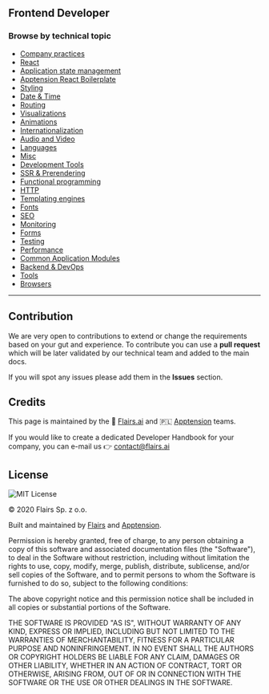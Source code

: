 Frontend Developer
------------------

  

### Browse by technical topic

*   [Company practices](/Technical%20Stack/Frontend%20Developer/Company%20practices.md)
*   [React](/Technical%20Stack/Frontend%20Developer/React.md)
*   [Application state management](/Technical%20Stack/Frontend%20Developer/Application%20state%20management.md)
*   [Apptension React Boilerplate](/Technical%20Stack/Frontend%20Developer/Apptension%20React%20Boilerplate.md)
*   [Styling](/Technical%20Stack/Frontend%20Developer/Styling.md)
*   [Date & Time](/Technical%20Stack/Frontend%20Developer/Date%20&%20Time.md)
*   [Routing](/Technical%20Stack/Frontend%20Developer/Routing.md)
*   [Visualizations](/Technical%20Stack/Frontend%20Developer/Visualizations.md)
*   [Animations](/Technical%20Stack/Frontend%20Developer/Animations.md)
*   [Internationalization](/Technical%20Stack/Frontend%20Developer/Internationalization.md)
*   [Audio and Video](/Technical%20Stack/Frontend%20Developer/Audio%20and%20Video.md)
*   [Languages](/Technical%20Stack/Frontend%20Developer/Languages.md)
*   [Misc](/Technical%20Stack/Frontend%20Developer/Misc.md)
*   [Development Tools](/Technical%20Stack/Frontend%20Developer/Development%20Tools.md)
*   [SSR & Prerendering](/Technical%20Stack/Frontend%20Developer/SSR%20&%20Prerendering.md)
*   [Functional programming](/Technical%20Stack/Frontend%20Developer/Functional%20programming.md)
*   [HTTP](/Technical%20Stack/Frontend%20Developer/HTTP.md)
*   [Templating engines](/Technical%20Stack/Frontend%20Developer/Templating%20engines.md)
*   [Fonts](/Technical%20Stack/Frontend%20Developer/Fonts.md)
*   [SEO](/Technical%20Stack/Frontend%20Developer/SEO.md)
*   [Monitoring](/Technical%20Stack/Frontend%20Developer/Monitoring.md)
*   [Forms](/Technical%20Stack/Frontend%20Developer/Forms.md)
*   [Testing](/Technical%20Stack/Frontend%20Developer/Testing.md)
*   [Performance](/Technical%20Stack/Frontend%20Developer/Performance.md)
*   [Common Application Modules](/Technical%20Stack/Frontend%20Developer/Common%20Application%20Modules.md)
*   [Backend & DevOps](/Technical%20Stack/Frontend%20Developer/Backend%20&%20DevOps.md)
*   [Tools](/Technical%20Stack/Frontend%20Developer/Tools.md)
*   [Browsers](/Technical%20Stack/Frontend%20Developer/Browsers.md)

* * *

Contribution
------------

We are very open to contributions to extend or change the requirements based on your gut and experience. To contribute you can use a **pull request** which will be later validated by our technical team and added to the main docs.

If you will spot any issues please add them in the **Issues** section.

Credits
-------

This page is maintained by the 🔹 [Flairs.ai](http://Flairs.ai) and 🇵🇱 [Apptension](https://apptension.com) teams.

If you would like to create a dedicated Developer Handbook for your company, you can e-mail us 👉 [contact@flairs.ai](mailto:contact@flairs.ai)

License
-------

![MIT License](https://img.shields.io/badge/License-MIT-blue.svg)

© 2020 Flairs Sp. z o.o.

Built and maintained by [Flairs](https://www.flairs.ai) and [Apptension](https://apptension.com).

Permission is hereby granted, free of charge, to any person obtaining a copy of this software and associated documentation files (the "Software"), to deal in the Software without restriction, including without limitation the rights to use, copy, modify, merge, publish, distribute, sublicense, and/or sell copies of the Software, and to permit persons to whom the Software is furnished to do so, subject to the following conditions:

The above copyright notice and this permission notice shall be included in all copies or substantial portions of the Software.

THE SOFTWARE IS PROVIDED "AS IS", WITHOUT WARRANTY OF ANY KIND, EXPRESS OR IMPLIED, INCLUDING BUT NOT LIMITED TO THE WARRANTIES OF MERCHANTABILITY, FITNESS FOR A PARTICULAR PURPOSE AND NONINFRINGEMENT. IN NO EVENT SHALL THE AUTHORS OR COPYRIGHT HOLDERS BE LIABLE FOR ANY CLAIM, DAMAGES OR OTHER LIABILITY, WHETHER IN AN ACTION OF CONTRACT, TORT OR OTHERWISE, ARISING FROM, OUT OF OR IN CONNECTION WITH THE SOFTWARE OR THE USE OR OTHER DEALINGS IN THE SOFTWARE.
